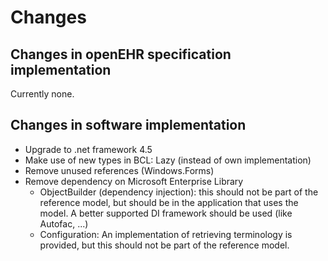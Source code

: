 # Changes #
## Changes in openEHR specification implementation ##

Currently none.

## Changes in software implementation ##

- Upgrade to .net framework 4.5
- Make use of new types in BCL: Lazy<T> (instead of own implementation)
- Remove unused references (Windows.Forms)
- Remove dependency on Microsoft Enterprise Library
	- ObjectBuilder (dependency injection): this should not be part of the reference model, but should be in the application that uses the model. A better supported DI framework should be used (like Autofac, ...)
	- Configuration: An implementation of retrieving terminology is provided, but this should not be part of the reference model.

